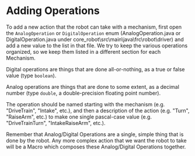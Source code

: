 # Adding Operations

To add a new action that the robot can take with a mechanism, first open the ```AnalogOperation``` or ```DigitalOperation``` enum (AnalogOperation.java or DigitalOperation.java under core_robot\src\main\java\frc\robot\driver) and add a new value to the list in that file.  We try to keep the various operations organized, so we keep them listed in a different section for each Mechanism.

Digital operations are things that are done all-or-nothing, as a true or false value (type ```boolean```).

Analog operations are things that are done to some extent, as a decimal number (type ```double```, a double-precision floating point number).

The operation should be named starting with the mechanism (e.g. "DriveTrain", "Intake", etc.), and then a description of the action (e.g. "Turn", "RaiseArm", etc.) to make one single pascal-case value (e.g. "DriveTrainTurn", "IntakeRaiseArm", etc.).

Remember that Analog/Digital Operations are a single, simple thing that is done by the robot.  Any more complex action that we want the robot to take will be a Macro which composes these Analog/Digital Operations together.
